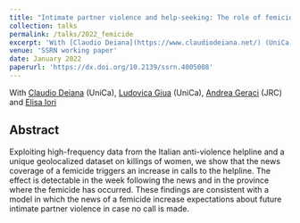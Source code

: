 ```yaml
---
title: "Intimate partner violence and help-seeking: The role of femicide news"
collection: talks
permalink: /talks/2022_femicide
excerpt: 'With [Claudio Deiana](https://www.claudiodeiana.net/) (UniCa), [Ludovica Giua](https://sites.google.com/site/ludovicagiua/home) (UniCa), [Andrea Geraci](https://sites.google.com/view/andreageraci/home) (JRC) and [Elisa Iori](https://www.unibo.it/sitoweb/elisa.iori5)'
venue: 'SSRN working paper'
date: January 2022
paperurl: 'https://dx.doi.org/10.2139/ssrn.4005008'
---
```

With [Claudio Deiana](https://www.claudiodeiana.net/) (UniCa), [Ludovica Giua](https://sites.google.com/site/ludovicagiua/home) (UniCa), [Andrea Geraci](https://sites.google.com/view/andreageraci/home) (JRC) and [Elisa Iori](https://www.unibo.it/sitoweb/elisa.iori5)

Abstract 
-----
Exploiting high-frequency data from the Italian anti-violence helpline and a unique geolocalized dataset on killings of women, we show that the news coverage of a femicide triggers an increase in calls to the helpline. The effect is detectable in the week following the news and in the province where the femicide has occurred. These findings are consistent with a model in which the news of a femicide increase expectations about future intimate partner violence in case no call is made.

